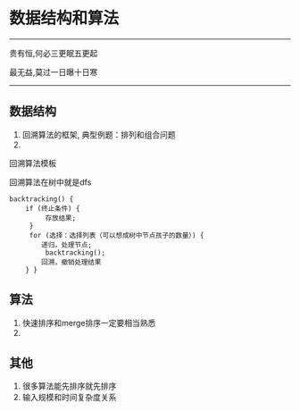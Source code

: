 # 数据结构和算法

-------
贵有恒,何必三更眠五更起

最无益,莫过一日曝十日寒

-------

## 数据结构

1. 回溯算法的框架, 典型例题：排列和组合问题
1. 


回溯算法模板

回溯算法在树中就是dfs
```
backtracking() { 
    if (终止条件) {
         存放结果;
     }
     for (选择：选择列表（可以想成树中节点孩子的数量）) {
        递归，处理节点;
         backtracking(); 
        回溯，撤销处理结果 
    } }
```

## 算法

1. 快速排序和merge排序一定要相当熟悉
1. 


## 其他
1. 很多算法能先排序就先排序
1. 输入规模和时间复杂度关系
